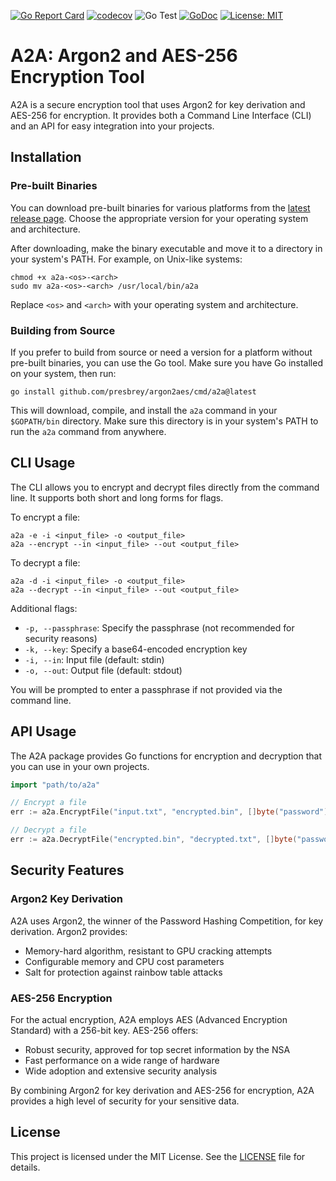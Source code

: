 [![Go Report Card](https://goreportcard.com/badge/github.com/presbrey/argon2aes)](https://goreportcard.com/report/github.com/presbrey/argon2aes)
[![codecov](https://codecov.io/gh/presbrey/argon2aes/branch/main/graph/badge.svg)](https://codecov.io/gh/presbrey/argon2aes)
![Go Test](https://github.com/presbrey/argon2aes/workflows/Go%20Test/badge.svg)
[![GoDoc](https://godoc.org/github.com/presbrey/argon2aes?status.svg)](https://godoc.org/github.com/presbrey/argon2aes)
[![License: MIT](https://img.shields.io/badge/License-MIT-yellow.svg)](https://opensource.org/licenses/MIT)

# A2A: Argon2 and AES-256 Encryption Tool

A2A is a secure encryption tool that uses Argon2 for key derivation and AES-256 for encryption. It provides both a Command Line Interface (CLI) and an API for easy integration into your projects.

## Installation

### Pre-built Binaries

You can download pre-built binaries for various platforms from the [latest release page](https://github.com/presbrey/argon2aes/releases/latest). Choose the appropriate version for your operating system and architecture.

After downloading, make the binary executable and move it to a directory in your system's PATH. For example, on Unix-like systems:

```
chmod +x a2a-<os>-<arch>
sudo mv a2a-<os>-<arch> /usr/local/bin/a2a
```

Replace `<os>` and `<arch>` with your operating system and architecture.

### Building from Source

If you prefer to build from source or need a version for a platform without pre-built binaries, you can use the Go tool. Make sure you have Go installed on your system, then run:

```
go install github.com/presbrey/argon2aes/cmd/a2a@latest
```

This will download, compile, and install the `a2a` command in your `$GOPATH/bin` directory. Make sure this directory is in your system's PATH to run the `a2a` command from anywhere.

## CLI Usage

The CLI allows you to encrypt and decrypt files directly from the command line. It supports both short and long forms for flags.

To encrypt a file:
```
a2a -e -i <input_file> -o <output_file>
a2a --encrypt --in <input_file> --out <output_file>
```

To decrypt a file:
```
a2a -d -i <input_file> -o <output_file>
a2a --decrypt --in <input_file> --out <output_file>
```

Additional flags:
- `-p, --passphrase`: Specify the passphrase (not recommended for security reasons)
- `-k, --key`: Specify a base64-encoded encryption key
- `-i, --in`: Input file (default: stdin)
- `-o, --out`: Output file (default: stdout)

You will be prompted to enter a passphrase if not provided via the command line.

## API Usage

The A2A package provides Go functions for encryption and decryption that you can use in your own projects.

```go
import "path/to/a2a"

// Encrypt a file
err := a2a.EncryptFile("input.txt", "encrypted.bin", []byte("password"))

// Decrypt a file
err := a2a.DecryptFile("encrypted.bin", "decrypted.txt", []byte("password"))
```

## Security Features

### Argon2 Key Derivation

A2A uses Argon2, the winner of the Password Hashing Competition, for key derivation. Argon2 provides:

- Memory-hard algorithm, resistant to GPU cracking attempts
- Configurable memory and CPU cost parameters
- Salt for protection against rainbow table attacks

### AES-256 Encryption

For the actual encryption, A2A employs AES (Advanced Encryption Standard) with a 256-bit key. AES-256 offers:

- Robust security, approved for top secret information by the NSA
- Fast performance on a wide range of hardware
- Wide adoption and extensive security analysis

By combining Argon2 for key derivation and AES-256 for encryption, A2A provides a high level of security for your sensitive data.

## License

This project is licensed under the MIT License. See the [LICENSE](LICENSE) file for details.
